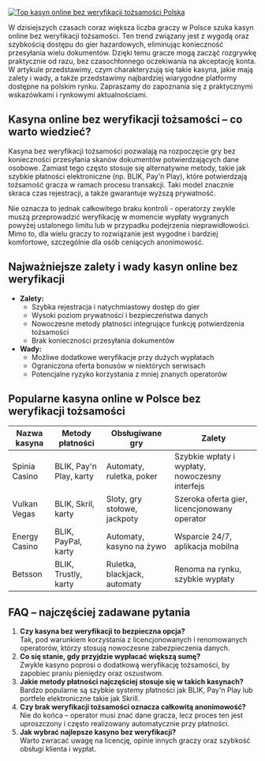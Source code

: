 [![Top kasyn online bez weryfikacji tożsamości Polska](https://123-caf.pages.dev/gitsignup.png)](https://vrmoo.ru/Bt82HjjY)

<p>W dzisiejszych czasach coraz większa liczba graczy w Polsce szuka kasyn online bez weryfikacji tożsamości. Ten trend związany jest z wygodą oraz szybkością dostępu do gier hazardowych, eliminując konieczność przesyłania wielu dokumentów. Dzięki temu gracze mogą zacząć rozgrywkę praktycznie od razu, bez czasochłonnego oczekiwania na akceptację konta. W artykule przedstawimy, czym charakteryzują się takie kasyna, jakie mają zalety i wady, a także przedstawimy najbardziej wiarygodne platformy dostępne na polskim rynku. Zapraszamy do zapoznania się z praktycznymi wskazówkami i rynkowymi aktualnościami.</p>  <h2>Kasyna online bez weryfikacji tożsamości – co warto wiedzieć?</h2> <p>Kasyna bez weryfikacji tożsamości pozwalają na rozpoczęcie gry bez konieczności przesyłania skanów dokumentów potwierdzających dane osobowe. Zamiast tego często stosuje się alternatywne metody, takie jak szybkie płatności elektroniczne (np. BLIK, Pay'n Play), które potwierdzają tożsamość gracza w ramach procesu transakcji. Taki model znacznie skraca czas rejestracji, a także gwarantuje wyższą prywatność.</p> <p>Nie oznacza to jednak całkowitego braku kontroli - operatorzy zwykle muszą przeprowadzić weryfikację w momencie wypłaty wygranych powyżej ustalonego limitu lub w przypadku podejrzenia nieprawidłowości. Mimo to, dla wielu graczy to rozwiązanie jest wygodne i bardziej komfortowe, szczególnie dla osób ceniących anonimowość.</p>  <h2>Najważniejsze zalety i wady kasyn online bez weryfikacji</h2> <ul> <li><strong>Zalety:</strong>   <ul>     <li>Szybka rejestracja i natychmiastowy dostęp do gier</li>     <li>Wysoki poziom prywatności i bezpieczeństwa danych</li>     <li>Nowoczesne metody płatności integrujące funkcję potwierdzenia tożsamości</li>     <li>Brak konieczności przesyłania dokumentów</li>   </ul> </li> <li><strong>Wady:</strong>   <ul>     <li>Możliwe dodatkowe weryfikacje przy dużych wypłatach</li>     <li>Ograniczona oferta bonusów w niektórych serwisach</li>     <li>Potencjalne ryzyko korzystania z mniej znanych operatorów</li>   </ul> </li> </ul>  <h2>Popularne kasyna online w Polsce bez weryfikacji tożsamości</h2> <table> <thead> <tr> <th>Nazwa kasyna</th> <th>Metody płatności</th> <th>Obsługiwane gry</th> <th>Zalety</th> </tr> </thead> <tbody> <tr> <td>Spinia Casino</td> <td>BLIK, Pay'n Play, karty</td> <td>Automaty, ruletka, poker</td> <td>Szybkie wpłaty i wypłaty, nowoczesny interfejs</td> </tr> <tr> <td>Vulkan Vegas</td> <td>BLIK, Skril, karty</td> <td>Sloty, gry stołowe, jackpoty</td> <td>Szeroka oferta gier, licencjonowany operator</td> </tr> <tr> <td>Energy Casino</td> <td>BLIK, PayPal, karty</td> <td>Automaty, kasyno na żywo</td> <td>Wsparcie 24/7, aplikacja mobilna</td> </tr> <tr> <td>Betsson</td> <td>BLIK, Trustly, karty</td> <td>Ruletka, blackjack, automaty</td> <td>Renoma na rynku, szybkie wypłaty</td> </tr> </tbody> </table>  <h2>FAQ – najczęściej zadawane pytania</h2> <ol> <li><strong>Czy kasyna bez weryfikacji to bezpieczna opcja?</strong><br>Tak, pod warunkiem korzystania z licencjonowanych i renomowanych operatorów, którzy stosują nowoczesne zabezpieczenia danych.</li> <li><strong>Co się stanie, gdy przyjdzie wypłacać większą sumę?</strong><br>Zwykle kasyno poprosi o dodatkową weryfikację tożsamości, by zapobiec praniu pieniędzy oraz oszustwom.</li> <li><strong>Jakie metody płatności najczęściej stosuje się w takich kasynach?</strong><br>Bardzo popularne są szybkie systemy płatności jak BLIK, Pay'n Play lub portfele elektroniczne takie jak Skrill.</li> <li><strong>Czy brak weryfikacji tożsamości oznacza całkowitą anonimowość?</strong><br>Nie do końca – operator musi znać dane gracza, lecz proces ten jest uproszczony i często realizowany automatycznie przy płatności.</li> <li><strong>Jak wybrać najlepsze kasyno bez weryfikacji?</strong><br>Warto zwracać uwagę na licencję, opinie innych graczy oraz szybkość obsługi klienta i wypłat.</li> </ol>